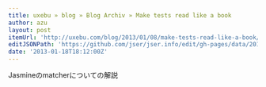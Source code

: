 ```yaml
---
title: uxebu » blog » Blog Archiv » Make tests read like a book
author: azu
layout: post
itemUrl: 'http://uxebu.com/blog/2013/01/08/make-tests-read-like-a-book/'
editJSONPath: 'https://github.com/jser/jser.info/edit/gh-pages/data/2013/01/index.json'
date: '2013-01-18T18:12:00Z'
---
```

Jasmineのmatcherについての解説
